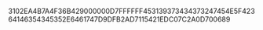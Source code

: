3102EA4B7A4F36B429000000D7FFFFFF453139373434373247454E5F42364146354345352E6461747D9DFB2AD7115421EDC07C2A0D700689
